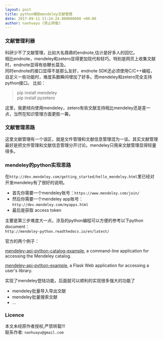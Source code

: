 ```yaml
---
layout: post
title: python辅助mendeley文献管理
date: 2017-09-11 21:24:24.000000000 +09:00
author: nanhuayu (禁止转载)
---
```


### 文献管理利器   

科研少不了文献管理，比如大名鼎鼎的endnote,估计是好多人的回忆。   
相比endnote，mendeley和zetero显得更加现代和轻巧。特别是网页上收集文献时，endnote显得有些鞭长莫及。   
同时endnote的接口显得不是那么友好，endnote SDK还必须使用C/C++编程，自定义一些功能时，难度系数瞬间增加了好多。而mendeley和zetero完全支持python接口。 比如：   

> pip install mendeley   
> pip install pyzetero   

这里，我更倾向使用mendeley，zetero有些文献支持相比mendeley还是差一点，当然在知识管理方面更胜一筹。

### 文献管理思路    

这里文献管理有一个误区，就是文件管理和文献信息管理混为一谈。其实文献管理最好是把文件管理和文献信息管理分开讨论。mendeley只用来文献管理显得轻量得多。   

### mendeley的python实现思路   

在`http://dev.mendeley.com/getting_started/hello_mendeley.html`里已经对开发mendeley有了很好的说明。   
* 首先你需要一个mendeley账号：`https://www.mendeley.com/join/`
* 然后你需要一个mendeley app账号：`http://dev.mendeley.com/myapps.html`
* 最后是获取 access token

主要是第三步难度大一点，涉及的python编程可以方便的参考以下python document：  
`http://mendeley-python.readthedocs.io/en/latest/`

官方的两个例子：

[mendeley-api-python-catalog-example](https://github.com/Mendeley/mendeley-api-python-catalog-example), a command-line application for accessing the Mendeley catalog.   

[mendeley-api-python-example](https://github.com/Mendeley/mendeley-api-python-example), a Flask Web application for accessing a user's library.

实现了mendeley登陆功能，后面就可以顺利的实现很多强大的功能了

* mendeley批量导入导出文献
* mendeley批量搜索文献
* ...

### Licence

本文未经原作者授权,严禁转载!!!   
联系作者: `nanhuayu@gmail.com`
